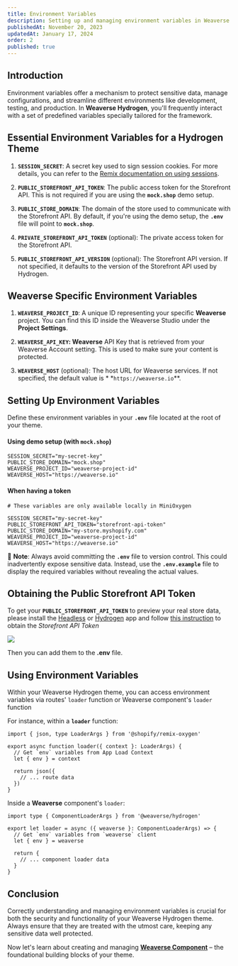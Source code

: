 ```yaml
---
title: Environment Variables
description: Setting up and managing environment variables in Weaverse Hydrogen theme.
publishedAt: November 20, 2023
updatedAt: January 17, 2024
order: 2
published: true
---
```


## Introduction

Environment variables offer a mechanism to protect sensitive data, manage configurations, and streamline different
environments like development, testing, and production. In **Weaverse Hydrogen**, you'll frequently interact with a set
of predefined variables specially tailored for the framework.

## Essential Environment Variables for a Hydrogen Theme

1. **`SESSION_SECRET`**: A secret key used to sign session cookies. For more details, you can refer to
   the [Remix documentation on using sessions](https://remix.run/docs/en/v1/api/remix#use-session).

2. **`PUBLIC_STOREFRONT_API_TOKEN`**: The public access token for the Storefront API. This is not required if you are
   using the **`mock.shop`** demo setup.

3. **`PUBLIC_STORE_DOMAIN`**: The domain of the store used to communicate with the Storefront API. By default, if you're
   using the demo setup, the **`.env`** file will point to **`mock.shop`**.

4. **`PRIVATE_STOREFRONT_API_TOKEN`** (optional): The private access token for the Storefront API.

5. **`PUBLIC_STOREFRONT_API_VERSION`** (optional): The Storefront API version. If not specified, it defaults to the
   version of the Storefront API used by Hydrogen.

## Weaverse Specific Environment Variables

1. **`WEAVERSE_PROJECT_ID`**: A unique ID representing your specific **Weaverse** project. You can find this ID inside
   the Weaverse Studio under the **Project Settings**.

2. **`WEAVERSE_API_KEY`: Weaverse** API Key that is retrieved from your Weaverse Account setting. This is used to make
   sure your content is protected.

3. **`WEAVERSE_HOST`** (optional): The host URL for Weaverse services. If not specified, the default value is \* \*`https://weaverse.io`\*\*.

## Setting Up Environment Variables

Define these environment variables in your **`.env`** file located at the root of your theme.

#### Using demo setup (with `mock.shop`)

```text data-line-numbers=false
SESSION_SECRET="my-secret-key"
PUBLIC_STORE_DOMAIN="mock.shop"
WEAVERSE_PROJECT_ID="weaverse-project-id"
WEAVERSE_HOST="https://weaverse.io"
```

#### When having a token

```text data-line-numbers=false
# These variables are only available locally in MiniOxygen

SESSION_SECRET="my-secret-key"
PUBLIC_STOREFRONT_API_TOKEN="storefront-api-token"
PUBLIC_STORE_DOMAIN="my-store.myshopify.com"
WEAVERSE_PROJECT_ID="weaverse-project-id"
WEAVERSE_HOST="https://weaverse.io"
```

📌 **Note**: Always avoid committing the **`.env`** file to version control. This could inadvertently expose sensitive
data. Instead, use the **`.env.example`** file to display the required variables without revealing the actual values.

## Obtaining the Public Storefront API Token

To get your **`PUBLIC_STOREFRONT_API_TOKEN`** to preview your real store data, please install
the [Headless](https://apps.shopify.com/headless) or [Hydrogen](https://apps.shopify.com/hydrogen) app and
follow [this instruction](https://shopify.dev/docs/custom-storefronts/building-with-the-storefront-api/manage-headless-channels)
to obtain the _Storefront API Token_

![](https://downloads.intercomcdn.com/i/o/848678475/033f78182979523f9a7a23e1/image.png)

Then you can add them to the **.env** file.

## Using Environment Variables

Within your Weaverse Hydrogen theme, you can access environment variables via routes' `loader` function or Weaverse
component's `loader` function

For instance, within a **`loader`** function:

```tsx
import { json, type LoaderArgs } from '@shopify/remix-oxygen'

export async function loader({ context }: LoaderArgs) {
  // Get `env` variables from App Load Context
  let { env } = context

  return json({
    // ... route data
  })
}
```

Inside a **Weaverse** component's `loader`:

```tsx
import type { ComponentLoaderArgs } from '@weaverse/hydrogen'

export let loader = async ({ weaverse }: ComponentLoaderArgs) => {
  // Get `env` variables from `weaverse` client
  let { env } = weaverse

  return {
    // ... component loader data
  }
}
```

## Conclusion

Correctly understanding and managing environment variables is crucial for both the security and functionality of your
Weaverse Hydrogen theme. Always ensure that they are treated with the utmost care, keeping any sensitive data well
protected.

Now let's learn about creating and managing
**[Weaverse Component](/docs/guides/weaverse-component)** – the foundational building
blocks of your theme.
